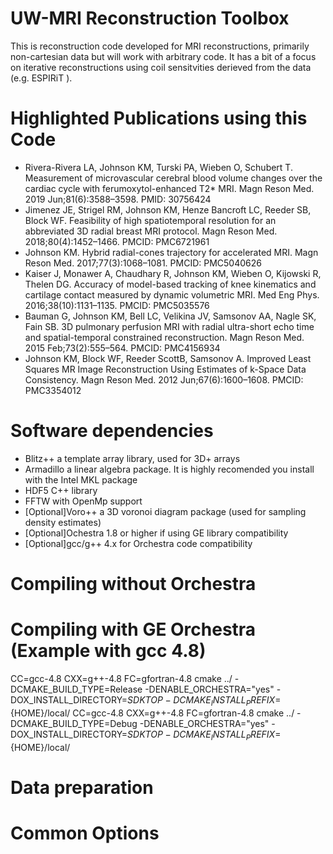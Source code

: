 # UW-MRI Reconstruction Toolbox
This is reconstruction code developed for MRI reconstructions, primarily non-cartesian data but will work with arbitrary code. It has a bit of a focus on iterative reconstructions using coil sensitvities derieved from the data (e.g. ESPIRiT ). 

# Highlighted Publications using this Code
* Rivera-Rivera LA, Johnson KM, Turski PA, Wieben O, Schubert T. Measurement of microvascular cerebral blood volume changes over the cardiac cycle with ferumoxytol-enhanced T2* MRI. Magn Reson Med. 2019 Jun;81(6):3588–3598. PMID: 30756424
* Jimenez JE, Strigel RM, Johnson KM, Henze Bancroft LC, Reeder SB, Block WF. Feasibility of high spatiotemporal resolution for an abbreviated 3D radial breast MRI protocol. Magn Reson Med. 2018;80(4):1452–1466. PMCID: PMC6721961
* Johnson KM. Hybrid radial-cones trajectory for accelerated MRI. Magn Reson Med. 2017;77(3):1068–1081. PMCID: PMC5040626
* Kaiser J, Monawer A, Chaudhary R, Johnson KM, Wieben O, Kijowski R, Thelen DG. Accuracy of model-based tracking of knee kinematics and cartilage contact measured by dynamic volumetric MRI. Med Eng Phys. 2016;38(10):1131–1135. PMCID: PMC5035576
* Bauman G, Johnson KM, Bell LC, Velikina JV, Samsonov AA, Nagle SK, Fain SB. 3D pulmonary perfusion MRI with radial ultra-short echo time and spatial-temporal constrained reconstruction. Magn Reson Med. 2015 Feb;73(2):555–564. PMCID: PMC4156934
* Johnson KM, Block WF, Reeder ScottB, Samsonov A. Improved Least Squares MR Image Reconstruction Using Estimates of k-Space Data Consistency. Magn Reson Med. 2012 Jun;67(6):1600–1608. PMCID: PMC3354012

# Software dependencies
* Blitz++ a template array library, used for 3D+ arrays
* Armadillo a linear algebra package. It is highly recomended you install with the Intel MKL package
* HDF5 C++ library
* FFTW with OpenMp support 
* [Optional]Voro++ a 3D voronoi diagram package (used for sampling density estimates)
* [Optional]Ochestra 1.8 or higher if using GE library compatibility
* [Optional]gcc/g++ 4.x for Orchestra code compatibility

# Compiling without Orchestra 


# Compiling with GE Orchestra (Example with gcc 4.8)
CC=gcc-4.8 CXX=g++-4.8 FC=gfortran-4.8 cmake ../ -DCMAKE_BUILD_TYPE=Release -DENABLE_ORCHESTRA="yes" -DOX_INSTALL_DIRECTORY=$SDKTOP -DCMAKE_INSTALL_PREFIX=${HOME}/local/
CC=gcc-4.8 CXX=g++-4.8 FC=gfortran-4.8 cmake ../ -DCMAKE_BUILD_TYPE=Debug -DENABLE_ORCHESTRA="yes" -DOX_INSTALL_DIRECTORY=$SDKTOP -DCMAKE_INSTALL_PREFIX=${HOME}/local/


# Data preparation

# Common Options
